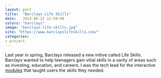 ```yaml
---
layout: post
title:  "Barclays Life Skills"
date:   2014-06-22 12:50:00
colors: "barclays"
image: "barclays-life-skills.jpg"
site: "https://www.barclayslifeskills.com/"
categories: 
- project 
---
```


Last year in spring, Barclays released a new initive called Life Skills. Barclays wanted to help teenagers gain vitial skills in a varity of areas such as investing, education, and careers. I was the tech lead for the interactive [modules][visit-site] that taught users the skills they needed.

[visit-site]: https://www.barclayslifeskills.com/key-skills/getting-to-know-yourself/wheel-of-strengths/
